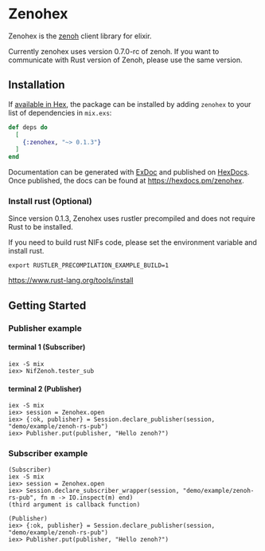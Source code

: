 # Zenohex

Zenohex is the [zenoh](https://zenoh.io/) client library for elixir.

Currently zenohex uses version 0.7.0-rc of zenoh.
If you want to communicate with Rust version of Zenoh, please use the same version. 

## Installation

If [available in Hex](https://hex.pm/docs/publish), the package can be installed
by adding `zenohex` to your list of dependencies in `mix.exs`:

```elixir
def deps do
  [
    {:zenohex, "~> 0.1.3"}
  ]
end
```

Documentation can be generated with [ExDoc](https://github.com/elixir-lang/ex_doc)
and published on [HexDocs](https://hexdocs.pm). Once published, the docs can
be found at <https://hexdocs.pm/zenohex>.

### Install rust (Optional)
Since version 0.1.3, Zenohex uses rustler precompiled and does not require Rust to be installed.

If you need to build rust NIFs code, please set the environment variable and install rust.
```
export RUSTLER_PRECOMPILATION_EXAMPLE_BUILD=1
```
https://www.rust-lang.org/tools/install

## Getting Started

### Publisher example
#### terminal 1 (Subscriber)
```
iex -S mix
iex> NifZenoh.tester_sub
```

#### terminal 2 (Publisher)
```
iex -S mix
iex> session = Zenohex.open
iex> {:ok, publisher} = Session.declare_publisher(session, "demo/example/zenoh-rs-pub")
iex> Publisher.put(publisher, "Hello zenoh?")
```

### Subscriber example
```
(Subscriber)
iex -S mix
iex> session = Zenohex.open
iex> Session.declare_subscriber_wrapper(session, "demo/example/zenoh-rs-pub", fn m -> IO.inspect(m) end)
(third argument is callback function)

(Publisher)
iex> {:ok, publisher} = Session.declare_publisher(session, "demo/example/zenoh-rs-pub")
iex> Publisher.put(publisher, "Hello zenoh?")
```
